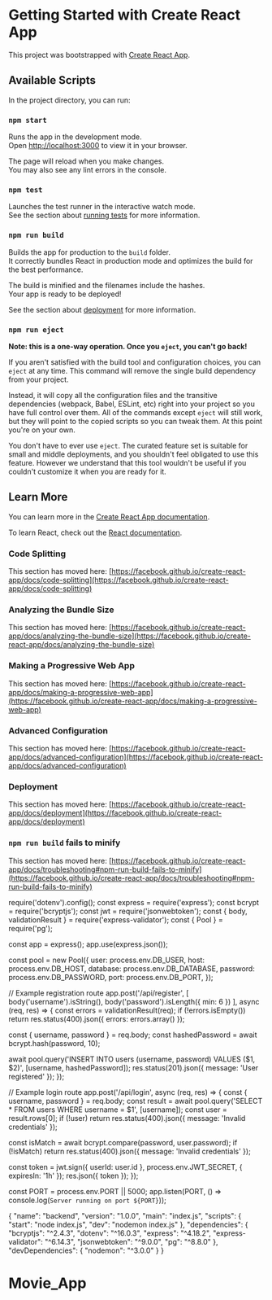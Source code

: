 # Getting Started with Create React App

This project was bootstrapped with [Create React App](https://github.com/facebook/create-react-app).

## Available Scripts

In the project directory, you can run:

### `npm start`

Runs the app in the development mode.\
Open [http://localhost:3000](http://localhost:3000) to view it in your browser.

The page will reload when you make changes.\
You may also see any lint errors in the console.

### `npm test`

Launches the test runner in the interactive watch mode.\
See the section about [running tests](https://facebook.github.io/create-react-app/docs/running-tests) for more information.

### `npm run build`

Builds the app for production to the `build` folder.\
It correctly bundles React in production mode and optimizes the build for the best performance.

The build is minified and the filenames include the hashes.\
Your app is ready to be deployed!

See the section about [deployment](https://facebook.github.io/create-react-app/docs/deployment) for more information.

### `npm run eject`

**Note: this is a one-way operation. Once you `eject`, you can't go back!**

If you aren't satisfied with the build tool and configuration choices, you can `eject` at any time. This command will remove the single build dependency from your project.

Instead, it will copy all the configuration files and the transitive dependencies (webpack, Babel, ESLint, etc) right into your project so you have full control over them. All of the commands except `eject` will still work, but they will point to the copied scripts so you can tweak them. At this point you're on your own.

You don't have to ever use `eject`. The curated feature set is suitable for small and middle deployments, and you shouldn't feel obligated to use this feature. However we understand that this tool wouldn't be useful if you couldn't customize it when you are ready for it.

## Learn More

You can learn more in the [Create React App documentation](https://facebook.github.io/create-react-app/docs/getting-started).

To learn React, check out the [React documentation](https://reactjs.org/).

### Code Splitting

This section has moved here: [https://facebook.github.io/create-react-app/docs/code-splitting](https://facebook.github.io/create-react-app/docs/code-splitting)

### Analyzing the Bundle Size

This section has moved here: [https://facebook.github.io/create-react-app/docs/analyzing-the-bundle-size](https://facebook.github.io/create-react-app/docs/analyzing-the-bundle-size)

### Making a Progressive Web App

This section has moved here: [https://facebook.github.io/create-react-app/docs/making-a-progressive-web-app](https://facebook.github.io/create-react-app/docs/making-a-progressive-web-app)

### Advanced Configuration

This section has moved here: [https://facebook.github.io/create-react-app/docs/advanced-configuration](https://facebook.github.io/create-react-app/docs/advanced-configuration)

### Deployment

This section has moved here: [https://facebook.github.io/create-react-app/docs/deployment](https://facebook.github.io/create-react-app/docs/deployment)

### `npm run build` fails to minify

This section has moved here: [https://facebook.github.io/create-react-app/docs/troubleshooting#npm-run-build-fails-to-minify](https://facebook.github.io/create-react-app/docs/troubleshooting#npm-run-build-fails-to-minify)

require('dotenv').config();
const express = require('express');
const bcrypt = require('bcryptjs');
const jwt = require('jsonwebtoken');
const { body, validationResult } = require('express-validator');
const { Pool } = require('pg');

const app = express();
app.use(express.json());

const pool = new Pool({
  user: process.env.DB_USER,
  host: process.env.DB_HOST,
  database: process.env.DB_DATABASE,
  password: process.env.DB_PASSWORD,
  port: process.env.DB_PORT,
});

// Example registration route
app.post('/api/register', [
  body('username').isString(),
  body('password').isLength({ min: 6 })
], async (req, res) => {
  const errors = validationResult(req);
  if (!errors.isEmpty()) return res.status(400).json({ errors: errors.array() });

  const { username, password } = req.body;
  const hashedPassword = await bcrypt.hash(password, 10);

  await pool.query('INSERT INTO users (username, password) VALUES ($1, $2)', [username, hashedPassword]);
  res.status(201).json({ message: 'User registered' });
});

// Example login route
app.post('/api/login', async (req, res) => {
  const { username, password } = req.body;
  const result = await pool.query('SELECT * FROM users WHERE username = $1', [username]);
  const user = result.rows[0];
  if (!user) return res.status(400).json({ message: 'Invalid credentials' });

  const isMatch = await bcrypt.compare(password, user.password);
  if (!isMatch) return res.status(400).json({ message: 'Invalid credentials' });

  const token = jwt.sign({ userId: user.id }, process.env.JWT_SECRET, { expiresIn: '1h' });
  res.json({ token });
});

const PORT = process.env.PORT || 5000;
app.listen(PORT, () => console.log(`Server running on port ${PORT}`));

{
  "name": "backend",
  "version": "1.0.0",
  "main": "index.js",
  "scripts": {
    "start": "node index.js",
    "dev": "nodemon index.js"
  },
  "dependencies": {
    "bcryptjs": "^2.4.3",
    "dotenv": "^16.0.3",
    "express": "^4.18.2",
    "express-validator": "^6.14.3",
    "jsonwebtoken": "^9.0.0",
    "pg": "^8.8.0"
  },
  "devDependencies": {
    "nodemon": "^3.0.0"
  }
}
# Movie_App
